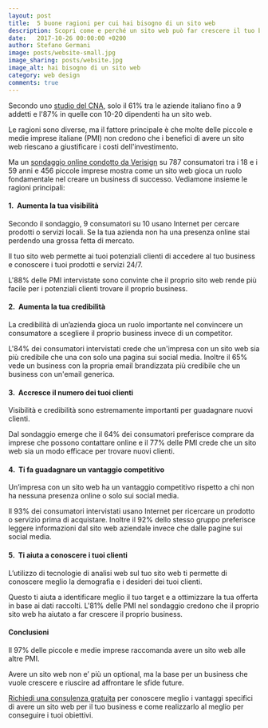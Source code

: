 ```yaml
---
layout: post
title:  5 buone ragioni per cui hai bisogno di un sito web
description: Scopri come e perché un sito web può far crescere il tuo business.
date:   2017-10-26 00:00:00 +0200
author: Stefano Germani
image: posts/website-small.jpg
image_sharing: posts/website.jpg
image_alt: hai bisogno di un sito web
category: web design
comments: true
---
```


Secondo uno [studio del CNA][1], solo il 61% tra le aziende italiano fino a 9 addetti e l'87% in quelle con 10-20 dipendenti ha un sito web.

Le ragioni sono diverse, ma il fattore principale è che molte delle piccole e medie imprese italiane (PMI) non credono che i benefici di avere un sito web riescano a giustificare i costi dell'investimento.

Ma un [sondaggio online condotto da Verisign][2] su 787 consumatori tra i 18 e i 59 anni e 456 piccole imprese mostra come un sito web gioca un ruolo fondamentale nel creare un business di successo. Vediamone insieme le ragioni principali:

#### 1.&nbsp; Aumenta la tua visibilità

Secondo il sondaggio, 9 consumatori su 10 usano Internet per cercare prodotti o servizi locali. Se la tua azienda non ha una presenza online stai perdendo una grossa fetta di mercato.

Il tuo sito web permette ai tuoi potenziali clienti di accedere al tuo business e conoscere i tuoi prodotti e servizi 24/7.

L'88% delle PMI intervistate sono convinte che il proprio sito web rende più facile per i potenziali clienti trovare il proprio business.

#### 2.&nbsp; Aumenta la tua credibilità

La credibilità di un’azienda gioca un ruolo importante nel convincere un consumatore a scegliere il proprio business invece di un competitor.

L'84% dei consumatori intervistati crede che un'impresa con un sito web sia più credibile che una con solo una pagina sui social media. Inoltre il 65% vede un business con la propria email brandizzata più credibile che un business con un'email generica.

#### 3.&nbsp; Accresce il numero dei tuoi clienti

Visibilità e credibilità sono estremamente importanti per guadagnare nuovi clienti.

Dal sondaggio emerge che il 64% dei consumatori preferisce comprare da imprese che possono contattare online e il 77% delle PMI crede che un sito web sia un modo efficace per trovare nuovi clienti.

#### 4.&nbsp; Ti fa guadagnare un vantaggio competitivo

Un’impresa con un sito web ha un vantaggio competitivo rispetto a chi non ha nessuna presenza online o solo sui social media.

Il 93% dei consumatori intervistati usano Internet per ricercare un prodotto o servizio prima di acquistare. Inoltre il 92% dello stesso gruppo preferisce leggere informazioni dal sito web aziendale invece che dalle pagine sui social media.

#### 5.&nbsp; Ti aiuta a conoscere i tuoi clienti

L’utilizzo di tecnologie di analisi web sul tuo sito web ti permette di conoscere meglio la demografia e i desideri dei tuoi clienti.

Questo ti aiuta a identificare meglio il tuo target e a ottimizzare la tua offerta in base ai dati raccolti. L'81% delle PMI nel sondaggio credono che il proprio sito web ha aiutato a far crescere il proprio business.

#### Conclusioni

Il 97% delle piccole e medie imprese raccomanda avere un sito web alle altre PMI.

Avere un sito web non e’ più un optional, ma la base per un business che vuole crescere e riuscire ad affrontare le sfide future.

[Richiedi una consulenza gratuita][3] per conoscere meglio i vantaggi specifici di avere un sito web per il tuo business e come realizzarlo al meglio per conseguire i tuoi obiettivi.


[1]: http://www.cna.it/notizie/studio-cna-micro-piccole-imprese-una-su-dieci-e-senza-pc
[2]: https://blog.verisign.com/getting-online/verisign-2015-online-survey-97-percent-of-smbs-would-recommend-having-a-website-to-other-smbs/
[3]: https://deltalocalmarketing.it/consulenza-gratuita
